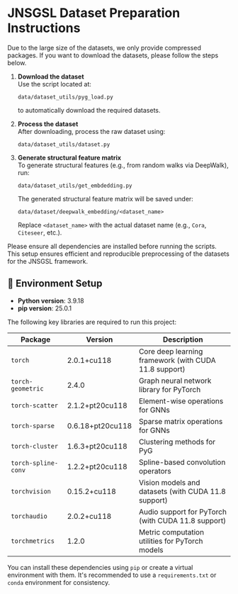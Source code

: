 
# JNSGSL Dataset Preparation Instructions

Due to the large size of the datasets, we only provide compressed packages. If you want to download the datasets, please follow the steps below.

1. **Download the dataset**  
   Use the script located at:
   ```
   data/dataset_utils/pyg_load.py
   ```
   to automatically download the required datasets.

2. **Process the dataset**  
   After downloading, process the raw dataset using:
   ```
   data/dataset_utils/dataset.py
   ```

3. **Generate structural feature matrix**  
   To generate structural features (e.g., from random walks via DeepWalk), run:
   ```
   data/dataset_utils/get_embdedding.py
   ```
   The generated structural feature matrix will be saved under:
   ```
   data/dataset/deepwalk_embedding/<dataset_name>
   ```
   Replace `<dataset_name>` with the actual dataset name (e.g., `Cora`, `Citeseer`, etc.).

Please ensure all dependencies are installed before running the scripts. This setup ensures efficient and reproducible preprocessing of the datasets for the JNSGSL framework.

## 🔧 Environment Setup

- **Python version**: 3.9.18  
- **pip version**: 25.0.1  

The following key libraries are required to run this project:

| Package             | Version              | Description                                             |
|---------------------|----------------------|---------------------------------------------------------|
| `torch`             | 2.0.1+cu118          | Core deep learning framework (with CUDA 11.8 support)   |
| `torch-geometric`   | 2.4.0                | Graph neural network library for PyTorch               |
| `torch-scatter`     | 2.1.2+pt20cu118      | Element-wise operations for GNNs                        |
| `torch-sparse`      | 0.6.18+pt20cu118     | Sparse matrix operations for GNNs                       |
| `torch-cluster`     | 1.6.3+pt20cu118      | Clustering methods for PyG                              |
| `torch-spline-conv` | 1.2.2+pt20cu118      | Spline-based convolution operators                      |
| `torchvision`       | 0.15.2+cu118         | Vision models and datasets (with CUDA 11.8 support)     |
| `torchaudio`        | 2.0.2+cu118          | Audio support for PyTorch (with CUDA 11.8 support)      |
| `torchmetrics`      | 1.2.0                | Metric computation utilities for PyTorch models         |

You can install these dependencies using `pip` or create a virtual environment with them. It's recommended to use a `requirements.txt` or `conda` environment for consistency.

```
